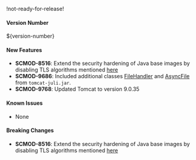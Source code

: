 !not-ready-for-release!

#### Version Number
${version-number}

#### New Features
- **SCMOD-8516**: Extend the security hardening of Java base images by disabling TLS algorithms mentioned [here](https://github.com/CAFapi/opensuse-java8-images/blob/develop/src/main/docker/disableWeakTlsAlgorithms.patch)  
- **SCMOD-9686**: Included additional classes [FileHandler](https://tomcat.apache.org/tomcat-9.0-doc/api/org/apache/juli/FileHandler.html) and [AsyncFile](https://tomcat.apache.org/tomcat-9.0-doc/api/org/apache/juli/AsyncFileHandler.html) from `tomcat-juli.jar`.
- **SCMOD-9768**: Updated Tomcat to version 9.0.35

#### Known Issues
- None

#### Breaking Changes
- **SCMOD-8516**: Extend the security hardening of Java base images by disabling TLS algorithms mentioned [here](https://github.com/CAFapi/opensuse-java8-images/blob/develop/src/main/docker/disableWeakTlsAlgorithms.patch)


